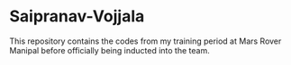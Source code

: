 # Saipranav-Vojjala
This repository contains the codes from my training period at Mars Rover Manipal before officially being inducted into the team.
